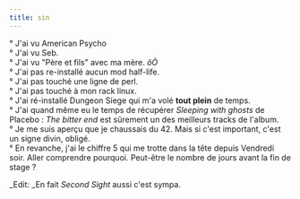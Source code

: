 ```yaml
---
title: sin
---
```


° J'ai vu American Psycho  
° J'ai vu Seb.  
° J'ai vu "Père et fils" avec ma mère. _ôÒ_  
° J'ai pas re-installé aucun mod half-life.  
° J'ai pas touché une ligne de perl.  
° J'ai pas touché à mon rack linux.  
° J'ai ré-installé Dungeon Siege qui m'a volé **tout plein** de temps.  
° J'ai quand même eu le temps de récupérer _Sleeping with ghosts_ de Placebo :
_The bitter end_ est sûrement un des meilleurs tracks de l'album.  
° Je me suis aperçu que je chaussais du 42. Mais si c'est important, c'est un
signe divin, obligé.  
° En revanche, j'ai le chiffre 5 qui me trotte dans la tête depuis Vendredi
soir. Aller comprendre pourquoi. Peut-être le nombre de jours avant la fin de
stage ?

_Edit: _En fait _Second Sight_ aussi c'est sympa.

